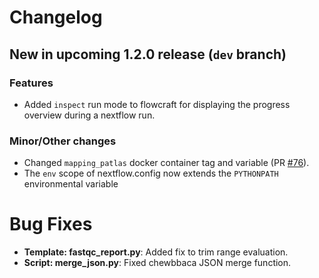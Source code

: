 # Changelog

## New in upcoming 1.2.0 release (`dev` branch)

### Features

- Added `inspect` run mode to flowcraft for displaying the progress overview
  during a nextflow run.

### Minor/Other changes

- Changed `mapping_patlas` docker container tag and variable
(PR [#76](https://github.com/assemblerflow/assemblerflow/pull/76)).
- The `env` scope of nextflow.config now extends the `PYTHONPATH` environmental variable

# Bug Fixes

- **Template: fastqc_report.py**: Added fix to trim range evaluation.
- **Script: merge_json.py**: Fixed chewbbaca JSON merge function.